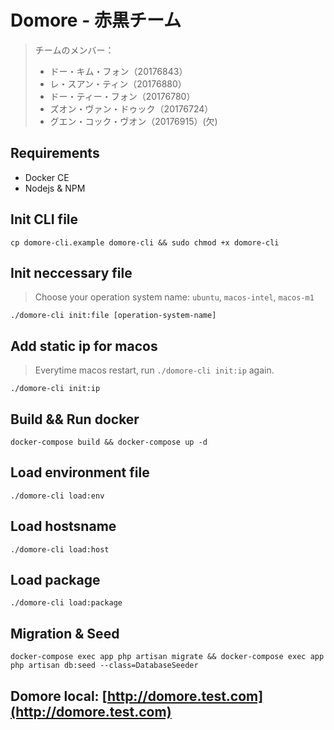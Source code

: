 # Domore - 赤黒チーム
> チームのメンバー：
> - ドー・キム・フォン（20176843）
> - レ・スアン・ティン（20176880）
> - ドー・ティー・フォン（20176780）
> - ズオン・ヴァン・ドゥック（20176724）
> - グエン・コック・ヴオン（20176915）(欠)
## Requirements
- Docker CE
- Nodejs & NPM
## Init CLI file
```
cp domore-cli.example domore-cli && sudo chmod +x domore-cli
```
## Init neccessary file
> Choose your operation system name: `ubuntu`, `macos-intel`, `macos-m1`
```
./domore-cli init:file [operation-system-name]
```
## Add static ip for macos
> Everytime macos restart, run `./domore-cli init:ip` again.
```
./domore-cli init:ip
```
## Build && Run docker
```
docker-compose build && docker-compose up -d
```
## Load environment file
```
./domore-cli load:env
```
## Load hostsname
```
./domore-cli load:host
```
## Load package
```
./domore-cli load:package
```
## Migration & Seed
```
docker-compose exec app php artisan migrate && docker-compose exec app php artisan db:seed --class=DatabaseSeeder
```
## Domore local: [http://domore.test.com](http://domore.test.com)
